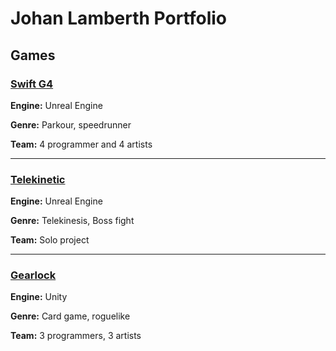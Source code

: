 # Johan Lamberth Portfolio

## Games

### [Swift G4](https://github.com/Aeliuz/Portfolio/tree/main/Swift%20G4)

**Engine:** Unreal Engine

**Genre:** Parkour, speedrunner

**Team:** 4 programmer and 4 artists

---

### [Telekinetic](https://github.com/Aeliuz/Portfolio/tree/main/Telekinetic)

**Engine:** Unreal Engine

**Genre:** Telekinesis, Boss fight

**Team:** Solo project

---

### [Gearlock](https://github.com/Aeliuz/Portfolio/tree/main/Gearlock)

**Engine:** Unity

**Genre:** Card game, roguelike

**Team:** 3 programmers, 3 artists
